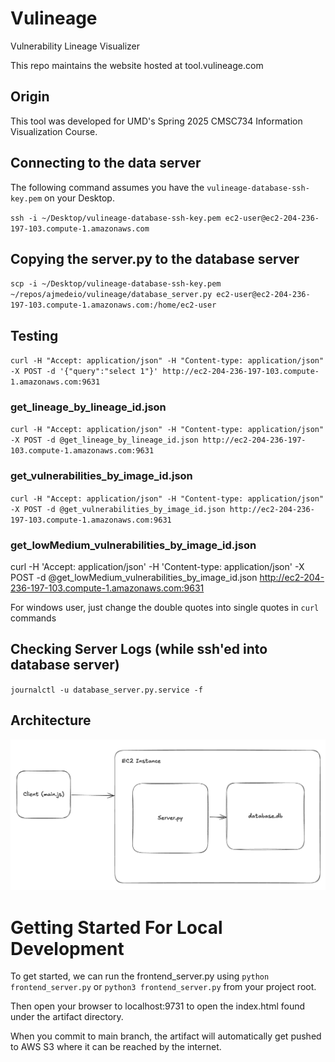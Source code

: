 # Vulineage
Vulnerability Lineage Visualizer

This repo maintains the website hosted at tool.vulineage.com

## Origin
This tool was developed for UMD's Spring 2025 CMSC734 Information Visualization Course.

## Connecting to the data server
The following command assumes you have the `vulineage-database-ssh-key.pem` on your Desktop.

`ssh -i ~/Desktop/vulineage-database-ssh-key.pem ec2-user@ec2-204-236-197-103.compute-1.amazonaws.com`

## Copying the server.py to the database server
`scp -i ~/Desktop/vulineage-database-ssh-key.pem ~/repos/ajmedeio/vulineage/database_server.py ec2-user@ec2-204-236-197-103.compute-1.amazonaws.com:/home/ec2-user`

## Testing
`curl -H "Accept: application/json" -H "Content-type: application/json" -X POST -d '{"query":"select 1"}' http://ec2-204-236-197-103.compute-1.amazonaws.com:9631`

### get_lineage_by_lineage_id.json
`curl -H "Accept: application/json" -H "Content-type: application/json" -X POST -d @get_lineage_by_lineage_id.json http://ec2-204-236-197-103.compute-1.amazonaws.com:9631`

### get_vulnerabilities_by_image_id.json
`curl -H "Accept: application/json" -H "Content-type: application/json" -X POST -d @get_vulnerabilities_by_image_id.json http://ec2-204-236-197-103.compute-1.amazonaws.com:9631`

### get_lowMedium_vulnerabilities_by_image_id.json
curl -H 'Accept: application/json' -H 'Content-type: application/json' -X POST -d @get_lowMedium_vulnerabilities_by_image_id.json http://ec2-204-236-197-103.compute-1.amazonaws.com:9631

For windows user, just change the double quotes into single quotes in `curl` commands

## Checking Server Logs (while ssh'ed into database server)
`journalctl -u database_server.py.service -f`

## Architecture
![Architecture diagram](docs/image.png)

# Getting Started For Local Development
To get started, we can run the frontend_server.py using `python frontend_server.py` or `python3 frontend_server.py` from your project root.

Then open your browser to localhost:9731 to open the index.html found under the artifact directory.

When you commit to main branch, the artifact will automatically get pushed to AWS S3 where it can be reached by the internet.
